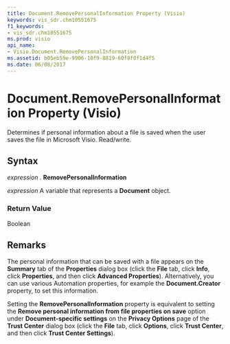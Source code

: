 ```yaml
---
title: Document.RemovePersonalInformation Property (Visio)
keywords: vis_sdr.chm10551675
f1_keywords:
- vis_sdr.chm10551675
ms.prod: visio
api_name:
- Visio.Document.RemovePersonalInformation
ms.assetid: b05eb59e-9906-10f9-8819-60f8f0f1d4f5
ms.date: 06/08/2017
---
```



# Document.RemovePersonalInformation Property (Visio)

Determines if personal information about a file is saved when the user saves the file in Microsoft Visio. Read/write.


## Syntax

 _expression_ . **RemovePersonalInformation**

 _expression_ A variable that represents a **Document** object.


### Return Value

Boolean


## Remarks

The personal information that can be saved with a file appears on the  **Summary** tab of the **Properties** dialog box (click the **File** tab, click **Info**, click  **Properties**, and then click  **Advanced Properties**). Alternatively, you can use various Automation properties, for example the  **Document.Creator** property, to set this information.

Setting the  **RemovePersonalInformation** property is equivalent to setting the **Remove personal information from file properties on save** option under **Document-specific settings** on the **Privacy Options** page of the **Trust Center** dialog box (click the **File** tab, click **Options**, click  **Trust Center**, and then click  **Trust Center Settings**).


